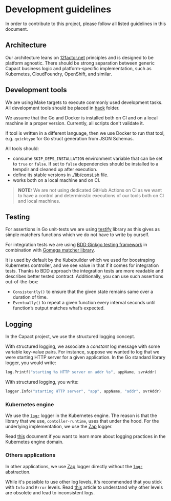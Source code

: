 # Development guidelines

In order to contribute to this project, please follow all listed guidelines in this document.

## Architecture

Our architecture leans on [12factor.net](https://www.12factor.net/) principles and is designed to be platform agnostic. 
There should be strong separation between generic Capact business logic and platform-specific implementation, such as Kubernetes, CloudFoundry, OpenShift, and similar.  

## Development tools

We are using Make targets to execute commonly used development tasks. All development tools should be placed in [hack](https://github.com/capactio/capact/tree/main/hack) folder.

We assume that the Go and Docker is installed both on CI and on a local machine in a proper version. Currently, all scripts don't validate it.
 
If tool is written in a different language, then we use Docker to run that tool, e.g. `quicktype` for Go struct generation from JSON Schemas. 

All tools should:
 - consume `SKIP_DEPS_INSTALLATION` environment variable that can be set to `true` or `false`. If set to `false` dependencies should be installed to a tempdir and cleaned up after execution. 
 - define its stable versions in [./lib/const.sh](https://github.com/capactio/capact/tree/main/hack/lib/const.sh) file.
 - works both on a local machine and on CI.

> **NOTE:** We are not using dedicated GitHub Actions on CI as we want to have a control and deterministic executions of our tools both on CI and local machines.

## Testing

For assertions in Go unit-tests we are using [testify](https://github.com/stretchr/testify) library as this gives as simple matchers functions which we do not have to write by ourself. 

For integration tests we are using [BDD Ginkgo testing framework](https://github.com/onsi/ginkgo) in combination with [Gomega matcher library](https://github.com/onsi/gomega). 

It is used by default by the Kubebuilder which we used for boostraping Kubernetes controller, and we see value in that if it comes for integration tests.
Thanks to BDD approach the integration tests are more readable and describes better tested contract. Additionally, you can use such assertions out-of-the-box:
- `Consistently()` to ensure that the given state remains same over a duration of time.
- `Eventually()` to repeat a given function every interval seconds until function’s output matches what’s expected.

## Logging

In the Capact project, we use the structured logging concept. 

With structured logging, we associate a *constant* log message with some variable key-value pairs. For instance, suppose we wanted to log that we were starting HTTP server for a given application. In the Go standard library logger, you would write:

```go
log.Printf("starting %s HTTP server on addr %s", appName, svrAddr)
```

With structured logging, you write:

```go
logger.Info("starting HTTP server", "app", appName, "addr", svrAddr)
```

### Kubernetes engine

We use the [`logr`](https://github.com/go-logr/logr) logger in the Kubernetes engine.
The reason is that the library that we use, `contoller-runtime`, uses that under the hood.
For the underlying implementation, we use the [Zap](https://github.com/uber-go/zap) logger.

Read [this](https://github.com/kubernetes-sigs/controller-runtime/blob/master/TMP-LOGGING.md#logging-guidelines) document if you want to learn more about logging practices in the Kubernetes engine domain.

### Others applications

In other applications, we use [Zap](https://github.com/uber-go/zap) logger directly without the [`logr`](https://github.com/go-logr/logr) abstraction. 

While it's possible to use other log levels, it's recommended that you stick with `Info` and `Error` levels. 
Read [this](https://dave.cheney.net/2015/11/05/lets-talk-about-logging) article to understand why other levels are obsolete and lead to inconsistent logs.
